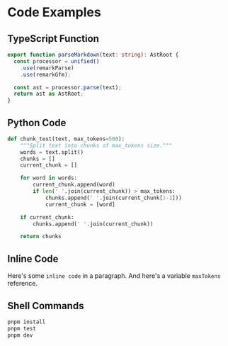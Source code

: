 # Code Examples

## TypeScript Function

```typescript
export function parseMarkdown(text: string): AstRoot {
  const processor = unified()
    .use(remarkParse)
    .use(remarkGfm);

  const ast = processor.parse(text);
  return ast as AstRoot;
}
```

## Python Code

```python
def chunk_text(text, max_tokens=500):
    """Split text into chunks of max_tokens size."""
    words = text.split()
    chunks = []
    current_chunk = []

    for word in words:
        current_chunk.append(word)
        if len(' '.join(current_chunk)) > max_tokens:
            chunks.append(' '.join(current_chunk[:-1]))
            current_chunk = [word]

    if current_chunk:
        chunks.append(' '.join(current_chunk))

    return chunks
```

## Inline Code

Here's some `inline code` in a paragraph. And here's a variable `maxTokens` reference.

## Shell Commands

```bash
pnpm install
pnpm test
pnpm dev
```